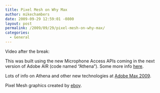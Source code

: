 ```yaml
---
title: Pixel Mesh on Why Max
author: mikechambers
date: 2009-09-29 12:59:01 -0800
layout: post
permalink: /2009/09/29/pixel-mesh-on-why-max/
categories:
  - General
---
```



Video after the break:  
<!--more-->

  


This was built using the new Microphone Access APIs coming in the next version of Adobe AIR (code named &#8220;Athena&#8221;). Some more info [here][1].

Lots of info on Athena and other new technologies at [Adobe Max 2009][2].

Pixel Mesh graphics created by [eboy][3].

 [1]: http://www.mikechambers.com/blog/2009/09/22/fotb-slides-advanced-desktop-development-with-adobe-air/
 [2]: http://max.adobe.com/
 [3]: http://hello.eboy.com/eboy/